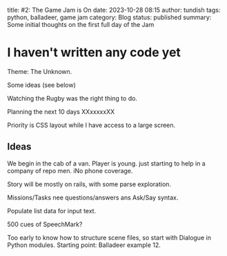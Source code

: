 title: #2: The Game Jam is On
date: 2023-10-28 08:15
author: tundish
tags: python, balladeer, game jam
category: Blog
status: published
summary: Some initial thoughts on the first full day of the Jam

I haven't written any code yet
==============================

Theme: The Unknown.

Some ideas (see below)

Watching the Rugby was the right thing to do.

Planning the next 10 days XXxxxxxXX

Priority is CSS layout while I have access to a large screen.

Ideas
-----

We begin in the cab of a van. Player is young. just starting to help in a company of repo men.
iNo phone coverage.

Story will be mostly on rails, with some parse exploration.

Missions/Tasks nee questions/answers ans Ask/Say syntax.

Populate list data for input text.

500 cues of SpeechMark?

Too early to know how to structure scene files, so start with Dialogue in Python modules.
Starting point: Balladeer example 12.
